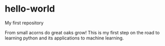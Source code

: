 # hello-world
My first repository

From small acorns do great oaks grow! 
This is my first step on the road to learning python and its applications to machine learning.
